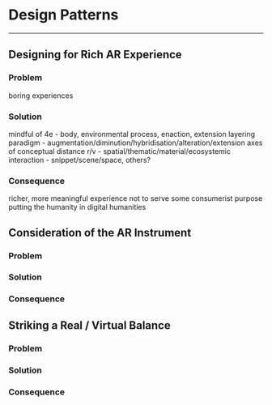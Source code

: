 # Design Patterns
---
## Designing for Rich AR Experience
### Problem
boring experiences
### Solution
mindful of 4e - body, environmental process, enaction, extension
layering paradigm - augmentation/diminution/hybridisation/alteration/extension
axes of conceptual distance r/v - spatial/thematic/material/ecosystemic
interaction - snippet/scene/space, others?

### Consequence
richer, more meaningful experience
not to serve some consumerist purpose
putting the humanity in digital humanities

## Consideration of the AR Instrument
### Problem

### Solution

### Consequence


## Striking a Real / Virtual Balance
### Problem

### Solution

### Consequence

